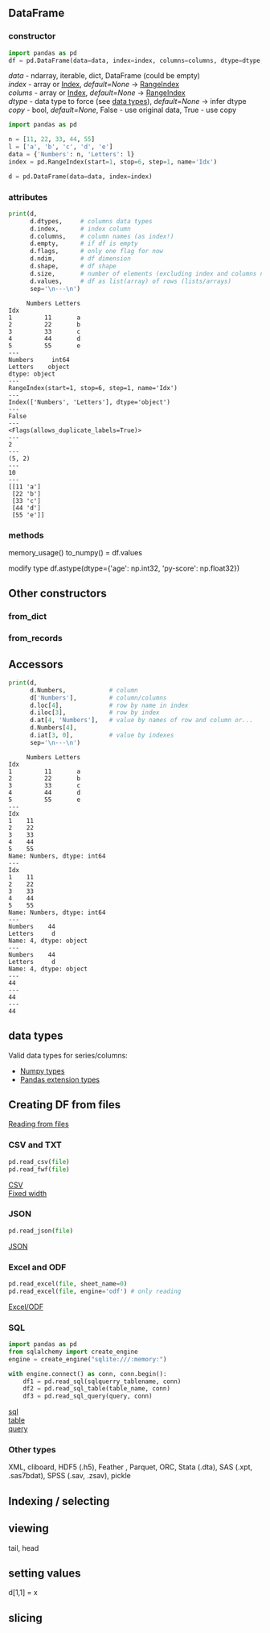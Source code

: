 
## DataFrame 

### constructor 

```python
import pandas as pd
df = pd.DataFrame(data=data, index=index, columns=columns, dtype=dtype, copy=copy)
```
*data* - ndarray, iterable, dict, DataFrame  (could be empty)  
*index* - array or [Index](https://pandas.pydata.org/docs/reference/indexing.html), *default=None* -> [RangeIndex](https://pandas.pydata.org/docs/reference/api/pandas.RangeIndex.html#pandas.RangeIndex)  
*colums* - array or [Index](https://pandas.pydata.org/docs/reference/indexing.html), *default=None* -> [RangeIndex](https://pandas.pydata.org/docs/reference/api/pandas.RangeIndex.html#pandas.RangeIndex)  
*dtype* - data type to force (see [data types](#data-types)), *default=None* -> infer dtype  
*copy* - bool, *default=None*, False - use original data, True - use copy 

```python
import pandas as pd

n = [11, 22, 33, 44, 55]
l = ['a', 'b', 'c', 'd', 'e']
data = {'Numbers': n, 'Letters': l}
index = pd.RangeIndex(start=1, stop=6, step=1, name='Idx')

d = pd.DataFrame(data=data, index=index)
```

### attributes
```python
print(d,
      d.dtypes,     # columns data types
      d.index,      # index column
      d.columns,    # column names (as index!)
      d.empty,      # if df is empty
      d.flags,      # only one flag for now
      d.ndim,       # df dimension
      d.shape,      # df shape
      d.size,       # number of elements (excluding index and columns names)
      d.values,     # df as list(array) of rows (lists/arrays)
      sep='\n---\n')
```
```
     Numbers Letters
Idx                 
1         11       a
2         22       b
3         33       c
4         44       d
5         55       e
---
Numbers     int64
Letters    object
dtype: object
---
RangeIndex(start=1, stop=6, step=1, name='Idx')
---
Index(['Numbers', 'Letters'], dtype='object')
---
False
---
<Flags(allows_duplicate_labels=True)>
---
2
---
(5, 2)
---
10
---
[[11 'a']
 [22 'b']
 [33 'c']
 [44 'd']
 [55 'e']]
```

### methods

memory_usage()
to_numpy() = df.values

modify type  df.astype(dtype={'age': np.int32, 'py-score': np.float32})

## Other constructors

### from_dict

### from_records

## Accessors

```python
print(d,
      d.Numbers,            # column
      d['Numbers'],         # column/columns
      d.loc[4],             # row by name in index
      d.iloc[3],            # row by index
      d.at[4, 'Numbers'],   # value by names of row and column or...
      d.Numbers[4],
      d.iat[3, 0],          # value by indexes
      sep='\n---\n')
```
```
     Numbers Letters
Idx                 
1         11       a
2         22       b
3         33       c
4         44       d
5         55       e
---
Idx
1    11
2    22
3    33
4    44
5    55
Name: Numbers, dtype: int64
---
Idx
1    11
2    22
3    33
4    44
5    55
Name: Numbers, dtype: int64
---
Numbers    44
Letters     d
Name: 4, dtype: object
---
Numbers    44
Letters     d
Name: 4, dtype: object
---
44
---
44
---
44
```

## data types

Valid data types for series/columns:  
- [Numpy types](https://numpy.org/doc/stable/reference/arrays.scalars.html#sized-aliases)  
- [Pandas extension types](https://pandas.pydata.org/docs/user_guide/basics.html#basics-dtypes)

## Creating DF from files
[Reading from files](https://pandas.pydata.org/docs/user_guide/io.html#)

### CSV and TXT

```python
pd.read_csv(file)
pd.read_fwf(file)
```
[CSV](https://pandas.pydata.org/docs/reference/api/pandas.read_csv.html)  
[Fixed width](https://pandas.pydata.org/docs/reference/api/pandas.read_fwf.html)

### JSON

```python
pd.read_json(file)
```
[JSON](https://pandas.pydata.org/docs/reference/api/pandas.read_json.html)

### Excel and ODF

```python
pd.read_excel(file, sheet_name=0)
pd.read_excel(file, engine='odf') # only reading
```
[Excel/ODF](https://pandas.pydata.org/docs/reference/api/pandas.read_excel.html)
### SQL

```python
import pandas as pd
from sqlalchemy import create_engine
engine = create_engine("sqlite:///:memory:")

with engine.connect() as conn, conn.begin():
    df1 = pd.read_sql(sqlquerry_tablename, conn)
    df2 = pd.read_sql_table(table_name, conn)
    df3 = pd.read_sql_query(query, conn)
```
[sql](https://pandas.pydata.org/docs/reference/api/pandas.read_sql.html#pandas.read_sql)  
[table](https://pandas.pydata.org/docs/reference/api/pandas.read_sql_table.html#pandas.read_sql_table)  
[query](https://pandas.pydata.org/docs/reference/api/pandas.read_sql_query.html#pandas.read_sql_query)


### Other types
XML, cliboard, HDF5 (.h5), Feather , Parquet, ORC, Stata (.dta),  SAS (.xpt, .sas7bdat), SPSS (.sav, .zsav), pickle



## Indexing / selecting

## viewing

tail, head

## setting values
d[1,1] = x

## slicing